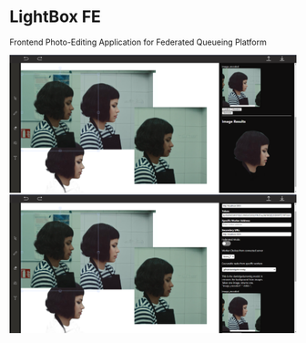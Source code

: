 # LightBox FE

Frontend Photo-Editing Application for Federated Queueing Platform

<img src="assets/1.png?raw=true" />
<br />
<img src="assets/2.png?raw=true" />
<br />
